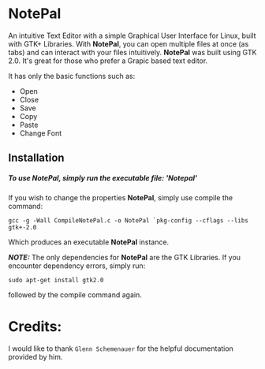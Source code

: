 # **NotePal**

An intuitive Text Editor with a simple Graphical User Interface for Linux, built with GTK+ Libraries. With **NotePal**, you can open multiple files at once (as tabs) and can interact with your files intuitively. **NotePal** was built using GTK 2.0. It's great for those who prefer a Grapic based text editor.

It has only the basic functions such as:
* Open
* Close
* Save
* Copy
* Paste
* Change Font

## Installation

##### To use **NotePal**, simply run the executable file: '_Notepal_'

If you wish to change the properties **NotePal**, simply use compile the command:

```gcc -g -Wall CompileNotePal.c -o NotePal `pkg-config --cflags --libs gtk+-2.0```

Which produces an executable **NotePal** instance.


**_NOTE:_** The only dependencies for **NotePal** are the GTK Libraries.
If you encounter dependency errors, simply run:

```sudo apt-get install gtk2.0```

followed by the compile command again.
 
# Credits:
I would like to thank ```Glenn Schemenauer``` for the helpful documentation provided by him.

